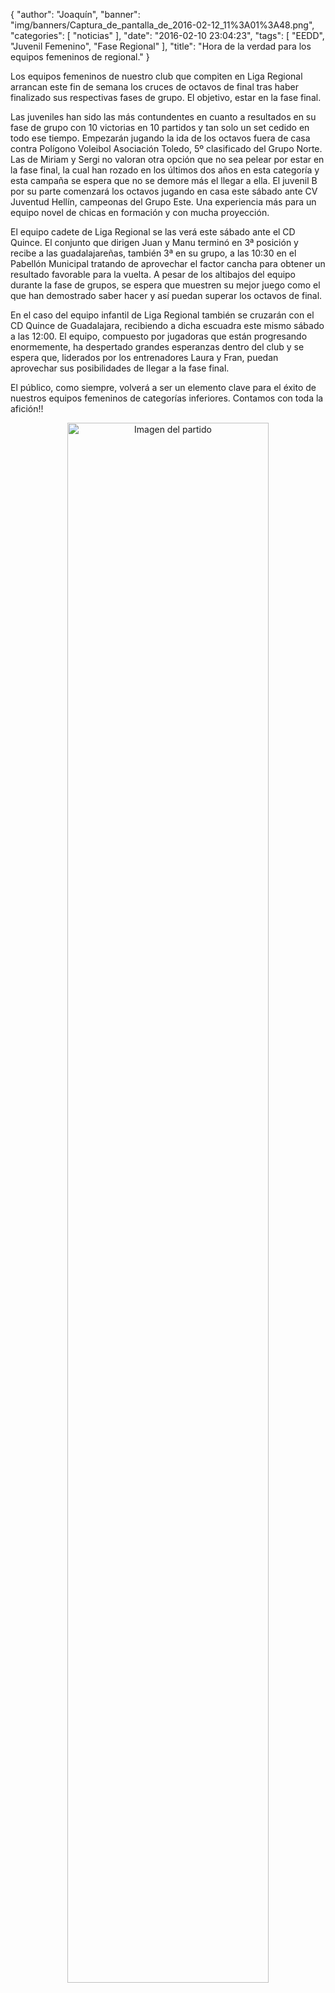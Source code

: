 {
  "author": "Joaquín", 
  "banner": "img/banners/Captura_de_pantalla_de_2016-02-12_11%3A01%3A48.png", 
  "categories": [
    "noticias"
  ], 
  "date": "2016-02-10 23:04:23", 
  "tags": [
    "EEDD", 
    "Juvenil Femenino", 
    "Fase Regional"
  ], 
  "title": "Hora de la verdad para los equipos femeninos de regional."
}

Los equipos femeninos de nuestro club que compiten en Liga Regional arrancan este fin de semana los cruces de octavos de final tras haber finalizado sus respectivas fases de grupo. El objetivo, estar en la fase final.

Las juveniles han sido las más contundentes en cuanto a resultados en su fase de grupo con 10 victorias en 10 partidos y tan solo un set cedido en todo ese tiempo. Empezarán jugando la ida de los octavos fuera de casa contra Polígono Voleibol Asociación Toledo, 5º clasificado del Grupo Norte. Las de Miriam y Sergi no valoran otra opción que no sea pelear por estar en la fase final, la cual han rozado en los últimos dos años en esta categoría y esta campaña se espera que no se demore más el llegar a ella. El juvenil B por su parte comenzará los octavos jugando en casa este sábado ante CV Juventud Hellín, campeonas del Grupo Este. Una experiencia más para un equipo novel de chicas en formación y con mucha proyección.

El equipo cadete de Liga Regional se las verá este sábado ante el CD Quince. El conjunto que dirigen Juan y Manu terminó en 3ª posición y recibe a las guadalajareñas, también 3ª en su grupo, a las 10:30 en el Pabellón Municipal tratando de aprovechar el factor cancha para obtener un resultado favorable para la vuelta. A pesar de los altibajos del equipo durante la fase de grupos, se espera que muestren su mejor juego como el que han demostrado saber hacer y así puedan superar los octavos de final.

En el caso del equipo infantil de Liga Regional también se cruzarán con el CD Quince de Guadalajara, recibiendo a dicha escuadra este mismo sábado a las 12:00. El equipo, compuesto por jugadoras que están progresando enormemente, ha despertado grandes esperanzas dentro del club y se espera que, liderados por los entrenadores Laura y Fran, puedan aprovechar sus posibilidades de llegar a la fase final.

El público, como siempre, volverá a ser un elemento clave para el éxito de nuestros equipos femeninos de categorías inferiores. Contamos con toda la afición!!

<center>
<a target="_new" href="http://www.advmiguelturra.org/img/banners/Captura%20de%20pantalla%20de%202016-02-12%2011%3A01%3A48.png"> 
<img alt="Imagen del partido" width="80%" align="center" src="http://www.advmiguelturra.org/img/banners/Captura%20de%20pantalla%20de%202016-02-12%2011%3A01%3A48.png"/> </a> </center> 




